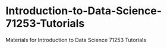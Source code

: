 # Introduction-to-Data-Science-71253-Tutorials

Materials for Introduction to Data Science 71253 Tutorials

